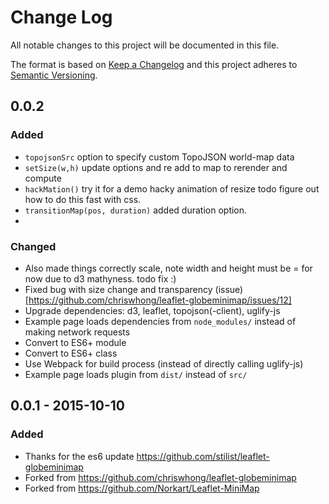 # Change Log
All notable changes to this project will be documented in this file.

The format is based on [Keep a Changelog](http://keepachangelog.com/)
and this project adheres to [Semantic Versioning](http://semver.org/).

## 0.0.2
### Added
- `topojsonSrc` option to specify custom TopoJSON world-map data
- `setSize(w,h)` update options and re add to map to rerender and compute
- `hackMation()` try it for a demo hacky animation of resize todo figure out how to do this fast with css.
- `transitionMap(pos, duration)` added duration option.
-
### Changed
- Also made things correctly scale, note width and height must be = for now due to d3 mathyness. todo fix :)
- Fixed bug with size change and transparency (issue)[https://github.com/chriswhong/leaflet-globeminimap/issues/12]
- Upgrade dependencies: d3, leaflet, topojson(-client), uglify-js
- Example page loads dependencies from `node_modules/` instead of making network requests
- Convert to ES6+ module
- Convert to ES6+ class
- Use Webpack for build process (instead of directly calling uglify-js)
- Example page loads plugin from `dist/` instead of `src/`

## 0.0.1 - 2015-10-10
### Added
- Thanks for the es6 update https://github.com/stilist/leaflet-globeminimap
- Forked from https://github.com/chriswhong/leaflet-globeminimap
- Forked from https://github.com/Norkart/Leaflet-MiniMap
